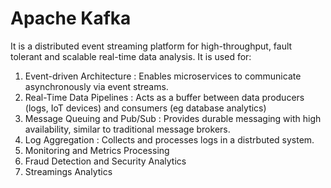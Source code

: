 # Apache Kafka

It is a distributed event streaming platform for high-throughput, fault tolerant and scalable real-time data analysis. It is used for:

1. Event-driven Architecture : Enables microservices to communicate asynchronously via event streams.
2. Real-Time Data Pipelines : Acts as a buffer between data producers (logs, IoT devices) and consumers (eg database analytics)
3. Message Queuing and Pub/Sub : Provides durable messaging with high availability, similar to traditional message brokers.
4. Log Aggregation : Collects and processes logs in a distrbuted system.
5. Monitoring and Metrics Processing
6. Fraud Detection and Security Analytics
7. Streamings Analytics
